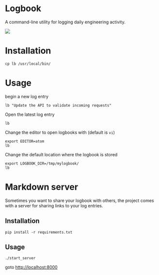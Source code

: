 # Logbook
A command-line utility for logging daily engineering activity.

<a href="https://asciinema.org/a/09iijMGsLwNtPrhO69TMAB7RA" target="_blank"><img src="https://asciinema.org/a/09iijMGsLwNtPrhO69TMAB7RA.png" /></a>

# Installation
```
cp lb /usr/local/bin/
```

# Usage
begin a new log entry
```
lb "Update the API to validate incoming requests"
```

Open the latest log entry
```
lb
```

Change the editor to open logbooks with (default is `vi`)
```
export EDITOR=atom
lb
```

Change the default location where the logbook is stored
```
export LOGBOOK_DIR=/tmp/mylogbook/
lb
```

# Markdown server
Sometimes you want to share your logbook with others, the project comes with a server for sharing links to your log entries.

## Installation
```
pip install -r requirements.txt
```
## Usage
```
./start_server
```

goto [http://localhost:8000](http://localhost:8000)
